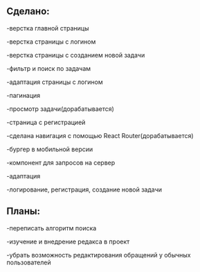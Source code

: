 ## Сделано:
-верстка главной страницы  

-верстка страницы с логином  

-верстка страницы с созданием новой задачи  

-фильтр и поиск по задачам  

-адаптация страницы с логином  

-пагинация

-просмотр задачи(дорабатывается)

-страница с регистрацией

-сделана навигация с помощью React Router(дорабатывается)

-бургер в мобильной версии

-компонент для запросов на сервер

-адаптация

-логирование, регистрация, создание новой задачи

## Планы:

-переписать алгоритм поиска

-изучение и внедрение редакса в проект

-убрать возможность редактирования обращений у обычных пользователей
